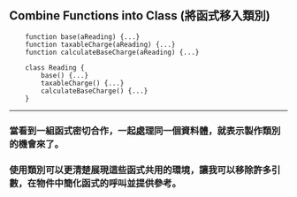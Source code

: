 ## Combine Functions into Class (將函式移入類別)

```
    function base(aReading) {...}
    function taxableCharge(aReading) {...}
    function calculateBaseCharge(aReading) {...}
```

```
    class Reading {
        base() {...}
        taxableCharge() {...}
        calculateBaseCharge() {...}
    }
```

-------------------------------

### 當看到一組函式密切合作，一起處理同一個資料體，就表示製作類別的機會來了。

### 使用類別可以更清楚展現這些函式共用的環境，讓我可以移除許多引數，在物件中簡化函式的呼叫並提供參考。